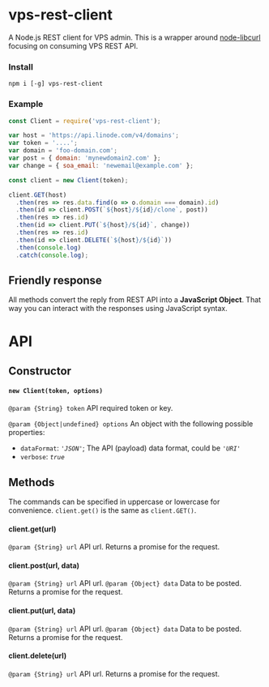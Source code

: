 # vps-rest-client
A Node.js REST client for VPS admin.
This is a wrapper around [node-libcurl](https://github.com/JCMais/node-libcurl) focusing on consuming VPS REST API.

### Install
```npm i [-g] vps-rest-client```

### Example
```javascript
const Client = require('vps-rest-client');

var host = 'https://api.linode.com/v4/domains';
var token = '....';
var domain = 'foo-domain.com';
var post = { domain: 'mynewdomain2.com' };
var change = { soa_email: 'newemail@example.com' };

const client = new Client(token);

client.GET(host)
  .then(res => res.data.find(o => o.domain === domain).id)
  .then(id => client.POST(`${host}/${id}/clone`, post))
  .then(res => res.id)
  .then(id => client.PUT(`${host}/${id}`, change))
  .then(res => res.id)
  .then(id => client.DELETE(`${host}/${id}`))
  .then(console.log)
  .catch(console.log);
```

## Friendly response
All methods convert the reply from REST API into a **JavaScript Object**.
That way you can interact with the responses using JavaScript syntax.

# API

## Constructor

#### `new Client(token, options)`
`@param {String} token` API required token or key.

`@param {Object|undefined} options` An object with the following possible properties:
* `dataFormat`: *`'JSON'`*; The API (payload) data format, could be *`'URI'`*
* `verbose`: *`true`*

## Methods
The commands can be specified in uppercase or lowercase for convenience. `client.get()` is the same as `client.GET()`.

#### client.get(url)
`@param {String} url` API url.
Returns a promise for the request.

#### client.post(url, data)
`@param {String} url` API url.
`@param {Object} data` Data to be posted.
Returns a promise for the request.

#### client.put(url, data)
`@param {String} url` API url.
`@param {Object} data` Data to be posted.
Returns a promise for the request.

#### client.delete(url)
`@param {String} url` API url.
Returns a promise for the request.
